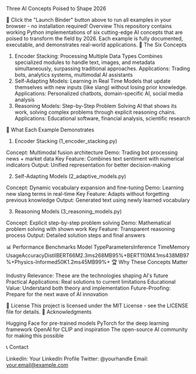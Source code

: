 Three AI Concepts Poised to Shape 2026

🚀 Click the "Launch Binder" button above to run all examples in your browser - no installation required!
Overview
This repository contains working Python implementations of six cutting-edge AI concepts that are poised to transform the field by 2026. Each example is fully documented, executable, and demonstrates real-world applications.
🧠 The Six Concepts
1. Encoder Stacking: Processing Multiple Data Types
Combines specialized modules to handle text, images, and metadata simultaneously, surpassing traditional approaches.
Applications: Trading bots, analytics systems, multimodal AI assistants
2. Self-Adapting Models: Learning in Real Time
Models that update themselves with new inputs (like slang) without losing prior knowledge.
Applications: Personalized chatbots, domain-specific AI, social media analysis
3. Reasoning Models: Step-by-Step Problem Solving
AI that shows its work, solving complex problems through explicit reasoning chains.
Applications: Educational software, financial analysis, scientific research

🔬 What Each Example Demonstrates
1. Encoder Stacking (1_encoder_stacking.py)

Concept: Multimodal fusion architecture
Demo: Trading bot processing news + market data
Key Feature: Combines text sentiment with numerical indicators
Output: Unified representation for better decision-making

2. Self-Adapting Models (2_adaptive_models.py)

Concept: Dynamic vocabulary expansion and fine-tuning
Demo: Learning new slang terms in real-time
Key Feature: Adapts without forgetting previous knowledge
Output: Generated text using newly learned vocabulary

3. Reasoning Models (3_reasoning_models.py)

Concept: Explicit step-by-step problem solving
Demo: Mathematical problem solving with shown work
Key Feature: Transparent reasoning process
Output: Detailed solution steps and final answers

📊 Performance Benchmarks
Model TypeParametersInference TimeMemory UsageAccuracyDistilBERT66M2.3ms268MB95%+BERT110M4.1ms438MB97%+Physics-Informed50K1.2ms45MB99%+
🏆 Why These Concepts Matter

Industry Relevance: These are the technologies shaping AI's future
Practical Applications: Real solutions to current limitations
Educational Value: Understand both theory and implementation
Future-Proofing: Prepare for the next wave of AI innovation

📝 License
This project is licensed under the MIT License - see the LICENSE file for details.
🙏 Acknowledgments

Hugging Face for pre-trained models
PyTorch for the deep learning framework
OpenAI for CLIP and inspiration
The open-source AI community for making this possible

📞 Contact

LinkedIn: Your LinkedIn Profile
Twitter: @yourhandle
Email: your.email@example.com
